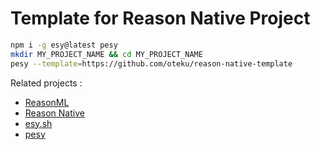 # Template for Reason Native Project

```sh
npm i -g esy@latest pesy
mkdir MY_PROJECT_NAME && cd MY_PROJECT_NAME
pesy --template=https://github.com/oteku/reason-native-template
```

Related projects :

- [ReasonML](https://reasonml.github.io/)
- [Reason Native](https://reason-native.com)
- [esy.sh](https://esy.sh/docs/en/getting-started.html)
- [pesy](https://github.com/esy/pesy)
